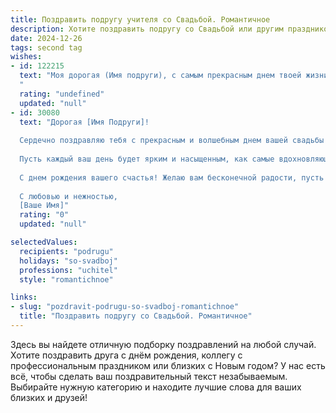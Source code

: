 ```yaml
---
title: Поздравить подругу учителя со Свадьбой. Романтичное
description: Хотите поздравить подругу со Свадьбой или другим праздником? Наш ИИ создаст незабываемое поздравление, а вы обязательно выделитесь среди других.  
date: 2024-12-26
tags: second tag
wishes:
- id: 122215
  text: "Моя дорогая (Имя подруги), с самым прекрасным днем твоей жизни – днем свадьбы!  Пусть это волшебство любви, которое сегодня окружает тебя, станет неиссякаемым источником счастья на долгие годы.  Твоя нежность и свет, которыми ты делишься со своими учениками, теперь будут освещать и твой семейный очаг, делая его тёплым, уютным и полным любви. Желаю вам с (Имя мужа) безграничного счастья, верности, взаимопонимания и море нежных, романтических моментов, которые будут согревать ваши сердца всю жизнь.  Будьте счастливы!
  "
  rating: "undefined"
  updated: "null"
- id: 30080
  text: "Дорогая [Имя Подруги]!
  
  Сердечно поздравляю тебя с прекрасным и волшебным днем вашей свадьбы! Этот момент — начало новой главы в вашей жизни, наполненной любовью, заботой и счастьем. Ты всегда была источником мудрости и вдохновения для своих учеников, а теперь настало время обрести счастье и гармонию в личной жизни.
  
  Пусть каждый ваш день будет ярким и насыщенным, как самые вдохновляющие уроки, которые ты даришь своим ученикам. Желаю вам строить ваш уютный мир, где царит понимание, поддержка и настоящая любовь. Пусть ваши души всегда будут едины, а сердца бьются в унисон.
  
  С днем рождения вашего счастья! Желаю вам бесконечной радости, пусть ваша любовь крепнет с каждым днем, а мечты сбываются!
  
  С любовью и нежностью,
  [Ваше Имя]"
  rating: "0"
  updated: "null"

selectedValues:
  recipients: "podrugu"
  holidays: "so-svadboj"
  professions: "uchitel"
  style: "romantichnoe"

links:
- slug: "pozdravit-podrugu-so-svadboj-romantichnoe"
  title: "Поздравить подругу со Свадьбой. Романтичное"
---
```


Здесь вы найдете отличную подборку поздравлений на любой случай. 
Хотите поздравить друга с днём рождения, коллегу с профессиональным праздником или близких с Новым годом? У нас есть всё, чтобы сделать ваш поздравительный текст незабываемым. Выбирайте нужную категорию и находите лучшие слова для ваших близких и друзей!
